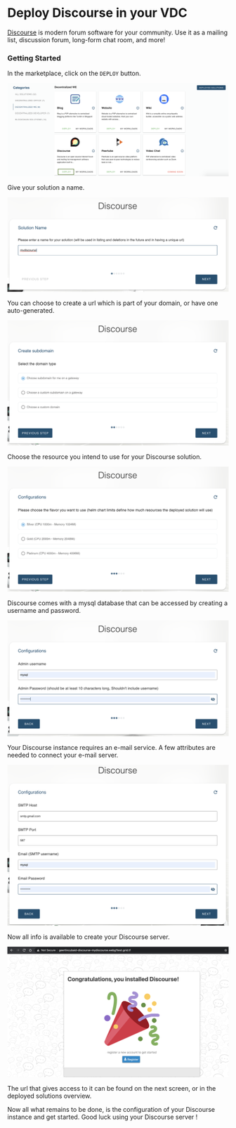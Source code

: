 # Deploy Discourse in your VDC

[Discourse](https://www.discourse.org/) is modern forum software for your community. Use it as a mailing list, discussion forum, long-form chat room, and more!


### Getting Started

In the marketplace, click on the `DEPLOY` button. 

![](img/evdc_marketplace_discourse_widget.png)

Give your solution a name.

![](img/evdc_discourse_01_name.png ':size=600')

You can choose to create a url which is part of your domain, or have one auto-generated. 

![](img/evdc_discourse_02_domain.png ':size=600')

Choose the resource you intend to use for your Discourse solution. 

![](img/evdc_discourse_03_flavour.png ':size=600')

Discourse comes with a mysql database that can be accessed by creating a username and password. 

![](img/evdc_discourse_04_configuration.png ':size=600')

Your Discourse instance requires an e-mail service. A few attributes are needed to connect your e-mail server. 

![](img/evdc_discourse_05_mailsetup.png ':size=600')

Now all info is available to create your Discourse server. 

![](img/evdc_discourse_06_success.png)

The url that gives access to it can be found on the next screen, or in the deployed solutions overview. 

Now all what remains to be done, is the configuration of your Discourse instance and get started. Good luck using your Discourse server !